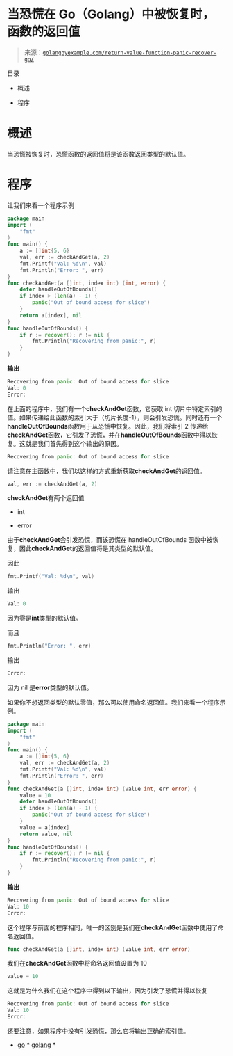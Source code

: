<!--yml

类别：未分类

日期：2024-10-13 06:26:12

-->

# 当恐慌在 Go（Golang）中被恢复时，函数的返回值

> 来源：[`golangbyexample.com/return-value-function-panic-recover-go/`](https://golangbyexample.com/return-value-function-panic-recover-go/)

目录

+   概述

+   程序 

# **概述**

当恐慌被恢复时，恐慌函数的返回值将是该函数返回类型的默认值。

# **程序**

让我们来看一个程序示例

```go
package main
import (
    "fmt"
)
func main() {
    a := []int{5, 6}
    val, err := checkAndGet(a, 2)
    fmt.Printf("Val: %d\n", val)
    fmt.Println("Error: ", err)
}
func checkAndGet(a []int, index int) (int, error) {
    defer handleOutOfBounds()
    if index > (len(a) - 1) {
        panic("Out of bound access for slice")
    }
    return a[index], nil
}
func handleOutOfBounds() {
    if r := recover(); r != nil {
        fmt.Println("Recovering from panic:", r)
    }
}
```

**输出**

```go
Recovering from panic: Out of bound access for slice
Val: 0
Error: 
```

在上面的程序中，我们有一个**checkAndGet**函数，它获取 int 切片中特定索引的值。如果传递给此函数的索引大于（切片长度-1），则会引发恐慌。同时还有一个**handleOutOfBounds**函数用于从恐慌中恢复。因此，我们将索引 2 传递给**checkAndGet**函数，它引发了恐慌，并在**handleOutOfBounds**函数中得以恢复。这就是我们首先得到这个输出的原因。

```go
Recovering from panic: Out of bound access for slice
```

请注意在主函数中，我们以这样的方式重新获取**checkAndGet**的返回值。

```go
val, err := checkAndGet(a, 2)
```

**checkAndGet**有两个返回值

+   int

+   error

由于**checkAndGet**会引发恐慌，而该恐慌在 handleOutOfBounds 函数中被恢复，因此**checkAndGet**的返回值将是其类型的默认值。

因此

```go
fmt.Printf("Val: %d\n", val)
```

输出

```go
Val: 0
```

因为零是**int**类型的默认值。

而且

```go
fmt.Println("Error: ", err)
```

输出

```go
Error: 
```

因为 nil 是**error**类型的默认值。

如果你不想返回类型的默认零值，那么可以使用命名返回值。我们来看一个程序示例。

```go
package main
import (
    "fmt"
)
func main() {
    a := []int{5, 6}
    val, err := checkAndGet(a, 2)
    fmt.Printf("Val: %d\n", val)
    fmt.Println("Error: ", err)
}
func checkAndGet(a []int, index int) (value int, err error) {
    value = 10
    defer handleOutOfBounds()
    if index > (len(a) - 1) {
        panic("Out of bound access for slice")
    }
    value = a[index]
    return value, nil
}
func handleOutOfBounds() {
    if r := recover(); r != nil {
        fmt.Println("Recovering from panic:", r)
    }
}
```

**输出**

```go
Recovering from panic: Out of bound access for slice
Val: 10
Error: 
```

这个程序与前面的程序相同，唯一的区别是我们在**checkAndGet**函数中使用了命名返回值。

```go
func checkAndGet(a []int, index int) (value int, err error)
```

我们在**checkAndGet**函数中将命名返回值设置为 10

```go
value = 10
```

这就是为什么我们在这个程序中得到以下输出，因为引发了恐慌并得以恢复

```go
Recovering from panic: Out of bound access for slice
Val: 10
Error: 
```

还要注意，如果程序中没有引发恐慌，那么它将输出正确的索引值。

+   [go](https://golangbyexample.com/tag/go/) *   [golang](https://golangbyexample.com/tag/golang/) *
